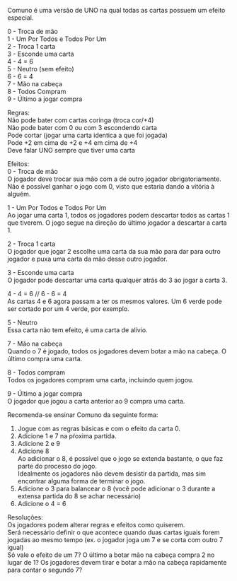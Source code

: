 Comuno é uma versão de UNO na qual todas as cartas possuem um efeito especial.  
  
0 - Troca de mão  
1 - Um Por Todos e Todos Por Um  
2 - Troca 1 carta  
3 - Esconde uma carta  
4 - 4 = 6  
5 - Neutro (sem efeito)  
6 - 6 = 4  
7 - Mão na cabeça  
8 - Todos Compram  
9 - Último a jogar compra  
  
Regras:  
Não pode bater com cartas coringa (troca cor/+4)  
Não pode bater com 0 ou com 3 escondendo carta  
Pode cortar (jogar uma carta identica a que foi jogada)  
Pode +2 em cima de +2 e +4 em cima de +4  
Deve falar UNO sempre que tiver uma carta  
  
Efeitos:  
0 - Troca de mão  
O jogador deve trocar sua mão com a de outro jogador obrigatoriamente. Não é possível ganhar o jogo com 0, visto que estaria dando a vitória à alguém.  
  
1 - Um Por Todos e Todos Por Um  
Ao jogar uma carta 1, todos os jogadores podem descartar todos as cartas 1 que tiverem. O jogo segue na direção do último jogador a descartar a carta 1.  
  
2 - Troca 1 carta  
O jogador que jogar 2 escolhe uma carta da sua mão para dar para outro jogador e puxa uma carta da mão desse outro jogador.  
  
3 - Esconde uma carta  
O jogador pode descartar uma carta qualquer atrás do 3 ao jogar a carta 3.   
  
4 - 4 = 6 // 6 - 6 = 4  
As cartas 4 e 6 agora passam a ter os mesmos valores.  Um 6 verde pode ser cortado por um 4 verde, por exemplo.  
  
5 - Neutro  
Essa carta não tem efeito, é uma carta de alívio.  
  
7 - Mão na cabeça  
Quando o 7 é jogado, todos os jogadores devem botar a mão na cabeça. O último compra uma carta.  
  
8 - Todos compram  
Todos os jogadores compram uma carta, incluindo quem jogou.  
  
9 - Último a jogar compra  
O jogador que jogou a carta anterior ao 9 compra uma carta.  
  
Recomenda-se ensinar Comuno da seguinte forma:  
1) Jogue com as regras básicas e com o efeito da carta 0.  
2) Adicione 1 e 7 na pŕoxima partida.  
3) Adicione 2 e 9  
4) Adicione 8  
Ao adicionar o 8, é possível que o jogo se extenda bastante, o que faz parte do processo do jogo.  
Idealmente os jogadores não devem desistir da partida, mas sim encontrar alguma forma de terminar o jogo.   
5) Adicione o 3 para balancear o 8 (você pode adicionar o 3 durante a extensa partida do 8 se achar necessário)  
6) Adicione o 4 = 6  
  
Resoluções:  
Os jogadores podem alterar regras e efeitos como quiserem.  
Será necessário definir o que acontece quando duas cartas iguais forem jogadas ao mesmo tempo (ex. o jogador joga um 7 e se corta com outro 7 igual)  
Só vale o efeito de um 7? O último a botar mão na cabeça compra 2 no lugar de 1? Os jogadores devem tirar e botar a mão na cabeça rapidamente para contar o segundo 7?  



 
 
